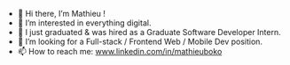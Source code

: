- 👋 Hi there, I’m Mathieu !
- 👀 I’m interested in everything digital.
- 🌱 I just graduated & was hired as a Graduate Software Developer Intern.
- 💞️ I’m looking for a Full-stack / Frontend Web / Mobile Dev position.
- 📫 How to reach me: www.linkedin.com/in/mathieuboko

<!---
MathDevWeb/MathDevWeb is a ✨ special ✨ repository because its `README.md` (this file) appears on your GitHub profile.
You can click the Preview link to take a look at your changes.
--->
